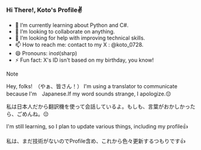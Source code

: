 ### Hi There!, Koto's Profile✌️


<!--
**Koto0728/Koto0728** is a ✨ _special_ ✨ repository because its `README.md` (this file) appears on your GitHub profile.

Here are some ideas to get you started:
-->
- 🌱 I’m currently learning about Python and C#.
- 👯 I’m looking to collaborate on anything.
- 🤔 I’m looking for help with improving technical skills.
- 📫 How to reach me: contact to my X : @koto_0728.
- 😄 Pronouns: ino♯(sharp)
- ⚡ Fun fact: X's ID isn't based on my birthday, you know!


> [!NOTE] 
> Hey, folks!　（やぁ、皆さん！）
> I'm using a translator to communicate because I'm　Japanese.If my word sounds strange, I apologize.😔
> 
> 私は日本人だから翻訳機を使って会話しているよ。もしも、言葉がおかしかったら、ごめんね。😔

I'm still learning, so I plan to update various things, including my profile👍

私は、まだ技術がないのでProfile含め、これから色々更新するつもりです👍


